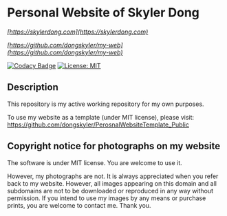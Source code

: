# Personal Website of Skyler Dong

*[https://skylerdong.com](https://skylerdong.com)*

*[https://github.com/dongskyler/my-web](https://github.com/dongskyler/my-web)*

[![Codacy Badge](https://api.codacy.com/project/badge/Grade/56894a47d4784eca82a90c2545a0def0)](https://www.codacy.com/manual/dongskyler/my-web?utm_source=github.com&amp;utm_medium=referral&amp;utm_content=dongskyler/my-web&amp;utm_campaign=Badge_Grade)
[![License: MIT](https://img.shields.io/badge/License-MIT-yellow.svg)](https://opensource.org/licenses/MIT)

## Description

This repository is my active working repository for my own purposes.

To use my website as a template (under MIT license), please visit:
https://github.com/dongskyler/PerosnalWebsiteTemplate_Public

## Copyright notice for photographs on my website

The software is under MIT license. You are welcome to use it. 

However, my photographs are not. It is always appreciated when you
refer back to my website. However, all images appearing on this
domain and all subdomains are not to be downloaded or reproduced in
any way without permission. If you intend to use my images by any
means or purchase prints, you are welcome to contact me. Thank you.
